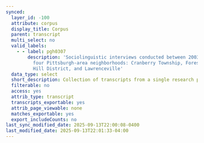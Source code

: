 ```yaml
---
synced:
  layer_id: -100
  attribute: corpus
  display_title: Corpus
  parent: transcript
  multi_select: no
  valid_labels:
    - - label: pgh0307
        description: 'Sociolinguistic interviews conducted between 2003 and 2007 in
          four Pittsburgh-area neighborhoods: Cranberry Township, Forest Hills, the
          Hill District, and Lawrenceville'
  data_type: select
  short_description: Collection of transcripts from a single research project
  filterable: no
  access: yes
  attrib_type: transcript
  transcripts_exportable: yes
  attrib_page_viewable: none
  matches_exportable: yes
  export_includeCounts: no
last_sync_modified_date: 2025-09-13T22:00:08-0400
last_modified_date: 2025-09-13T22:01:33-04:00
---
```


